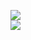 [![](https://img.shields.io/badge/Made%20With-Github%20Spray-lightgrey.svg?style=for-the-badge&logo=github)](https://github.com/Annihil/github-spray#995)  
[![](https://i.imgur.com/2DrTn0Z.gif)](https://github.com/Annihil/github-spray)